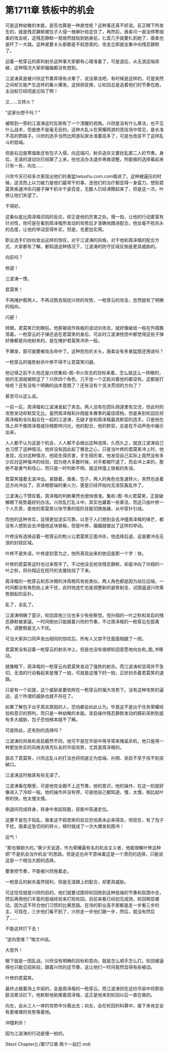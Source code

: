 # 第1711章 铁板中的机会

可是这种幼稚的本能，是否也算是一种直觉呢？这种事还真不好说。反正眼下所发生的，就是残忍静默被包子入侵一根麻针给定住了，再然后，唐柔可一直没停寒烟柔的攻击呢，这残忍静默一晃居然就贴到她身前，匕首几乎就要扎到她了，唐柔也是吓了一大跳。这种紧要关头那都是不假思索的，攻击立即就全集中向残忍静默了。

迎着一枪穿云的犀利射杀这种事大家都有心理准备了，可是退后，从无浪这端突破，这种情况大家却偏偏都没有想到。

江波涛真是被兴欣这节奏弄得有点晕了，说没章法吧，有时候是这样的。可是突然之间却又能产生这样的集火爆发。这频频变换，让轮回总是追着他们的节奏在跑，主动权已经彻底沦陷了啊！

又……又转火？

“这家伙想干吗？”

被晾到一旁的江波涛这时反倒有了一个清醒的视角。兴欣是没有什么章法，也不见什么战术，但是绝不是毫无目的。这种大乱斗在荣耀网游的竞技场中常见，是水准不高的野路子。兴欣的选手当然比网游玩家水准要高多了，可是也改变不了这样乱斗的低端。

但是右边是寒烟柔还有包子入侵，向这端闪，射杀追杀又要扰乱那二人的节奏。身后，无浪的波动剑已经跟了上来，他也没办法退步再做调整。所能做的选择看起来只有一处，向左……

兴欣今天已经多次表现出他们的勇猛hetushu.com.com精进了。这种被逼压的时候，逆流而上以力破力是他们最常干的事，连他们的治疗都显得一身蛮力。想到君莫笑疾速冲杀闪避子弹千机伞千姿百变，无数人已经沸腾起来了，但是这一次，叶修让他们失望了。

干得好。

这看似是比周泽楷迟钝的反应，却正是他的厉害之处。慢一拍，让他的行动更富有针对性，他可是在看到周泽楷所发动的攻势后才准确地跟进配合。他丝毫不抢风头的态度，让他的举动显得朴实，但是，也更加实用。

职业选手们纷纷发出这样的惊叹，对于江波涛的风格，对于他和周泽楷的配合方式，大家都有了解。都知道这种情况下，江波涛的防守区域反倒是更具威胁的。

向前吗？

他退！

江波涛一愣。

君莫笑！

不再掩护那两人，不再试图去阻扰兴欣的攻势，一枪穿云的攻击，忽然就有了明确的指向。

闪避！

转眼，君莫笑已到眼前。他那被视作铁板的波动剑攻击，就好像破纸一般在外围飘荡着。一枪穿云的子弹还追在君莫笑的身后，可此时江波涛恍惚中都觉得这些子弹好像都是向他射来的，是在掩护君莫笑冲杀一般。

不爆发，那可就要被攻击命中了。这种危险的关头，唐柔会有多勇猛那还用说吗？

一枪穿云的强势射杀叶修不得不让君莫笑闪避。

他记得之前不久他还是兴欣集和-图-书火攻击的目标来着，怎么就这么一转眼的，他的无浪就被晾这了？兴欣四个角色，几乎连一个正脸对着他的都没有。这都是打啥呢？还有没有个明确的战术意图了？还有没有个坚决贯彻的方向了？

甚至可以这么说。

一前一后，周泽楷和江波涛发起了夹击。两人没有在团队频道里有交流，但此时的攻势发动却默契无比。虽然周泽楷和孙翔是本赛季的最佳搭档，但是来到轮回后将周泽楷和全队黏合在一起的江波涛，无疑才是和周泽楷最具默契的选手。只是他在场上并不像周泽楷或孙翔那样闪光，他的配合，他的默契，总是在不动声色中展示出来。

人人都不认为这是个机会，人人都不会做出这种选择，久而久之，就连江波涛自己也习惯了这种情况。他并没有因此起了懈怠之心，只是当叶修的君莫笑冲上时，他发现，应对这种情况，他陌生得厉害，手生得厉害，他发现自己实际上竟然没有多少应对这种强冲的经验，因为绝大多数时候，对手都被吓退了，而会冲上来的，那绝不是勇气和信心，而只是一时判断不明，就这样撞上铁板的失误。

君莫笑撞着无浪冲出。紧跟着，唐柔、包子，两人的角色也急速转火，突然也追着这方向冲出了。苏沐橙那端的重火力，更是已经开始向无浪狂轰乱炸了。

江波涛心下赞叹着。周泽楷的判断果然也很快很准。集和-图-书火君莫笑，正是破解眼下局势最好的办法。兴欣乱打乱斗中，其实也藏着一些章法，而这只由叶修一个人负责，是他的君莫笑以快节奏的低阶技能切换施展，从中穿针引线。

而他的这种务实，显得更加坚实可靠，以至于人们想到会去冲撞周泽楷的锋芒，都没有人想到会去冲撞他这块铁板，但是叶修，偏偏就做出了这样的举动。

叶修没有选择迎着一枪穿云的枪火让君莫笑正面冲杀，他选择后退，这是要冲击无浪的封锁区域。

叶修不是失误，叶修是刻意为之，他所表现出来的依旧是那一个字：快。

叶修的君莫笑这时也过来帮手了。不过他没去抢攻残忍静默，却是冲向了孙翔的一叶之秋，将孙翔近在咫尺的支援给挡了下来。

周泽楷的一枪穿云和苏沐橙的沐雨橙风有些类似，两人角色都是因为站位远端，一时间都没有角色贴上来干扰，此时他连忙也是调整新的姿势射击，试图逼退兴欣乘势掀起的反扑。

乱了，全乱了。

江波涛明确了意识，轮回其他三位也多少有些察觉。但孙翔的一叶之秋和吴启的残忍静默被紧逼，一时间倒也只能跟着兴欣的节奏。不过周泽楷的一枪穿云在距离外，调整倒是无人干扰。

可当大家异口同声发出相同的惊叹后，所有人又禁不住面面相觑了一把。

君莫笑没有迎着一枪穿云的射杀冲上，但是也没有很顺轮回意愿地向左和_图_书移动。

就像眼下，周泽楷的一枪穿云向君莫笑发动了强势的射杀。而江波涛却显得并不急切，无浪的行动看起来是慢了一拍，可就是这慢下的一拍，正好封杀着君莫笑的退路。

只是有一个前提，这个威胁是要依附在一枪穿云的强大攻势下。没有这种攻势的逼迫，这个所谓的威胁也就不存在了。

如果了解包子出手真实原因的人，恐怕都会如此认为。毕竟这不是出于任务荣耀经验和意识的预判，而只是一种幼稚的本能。吴启操作残忍静默发动的精彩突刺到底有多大威胁，包子恐怕根本就不了解。

可是除此，还有别的选择吗？

江波涛的风格和吴启截然不同，他可不是在华丽中用寻常来掩盖杀机，他只是用一种更加务实的风格去填充队友的华丽攻势，尤其是周泽楷的。

狙击了君莫笑，兴欣这乱斗的打法也将彻底沦为低端，孙翔、吴启不至于找不到突破口。

江波涛这时候真有些无语了。

江波涛看在眼里，可是他完全跟不上这节奏，他的意识，他的操作，在这一刻就好像进入了冷却一般。他的操作并没有停，可是他自己都知道，慢，太慢，相比起叶修的快，他太慢太慢。

倒退间完成转身，转身中发起技能，技能中高速走位。

这要不是包子捣乱，唐柔这不假思索的反应恐怕真未必来得及，但现在，有了包子干扰，唐柔这急切间的转火，顿时就成了一次大爆发和图书！

运气！

“那也够胆大的。”黄少天说道，作为荣耀最有名的机会主义者，他能理解叶修这种把“不是机会当作机会”的思路，但是这也并不意味着这是一个漂亮的选择，只能说这是一个相当大胆的选择。

要掌控节奏，不能被兴欣拖着走。

一枪穿云的射杀虽然锐利，但是无浪跟上的配合，却更具威胁。

可这恰恰就是兴欣的目的。他们就要试图将轮回拖到这种低端的节奏和氛围中去，然后再用他们丰富的低端经验来打败轮回。目前来看已经初见成效，轮回稍显被动，因为这不符合他们习惯的比赛思路。在场的职业高手那都是走一步看三步的主，可现在，三步他们看不到了，兴欣走一步他们跟一步，然后，就没有然后了……

不能这样打下去！

“逆向思维？”喻文州说。

大意外！

眼下就是一团乱战。兴欣没有明确的目标和意向，就是怎么顺手怎么打。轮回被逼得也只能见招拆招，跟着兴欣的这节奏，这让他们一时间竟然显得有些被动。

叶修的君莫笑。

最终占据着场上华丽的，会是周泽楷的一枪穿云。而江波涛则在这份华丽中将那些脏活累活拦下。他默默地助推着周泽楷，这正是他来到轮回以后一直在做的。

向左，会从三人一体的攻势中分离出去；向左，会在轮回的料算中，接下来肯定会有更难缠的攻势等着他。

冲撞刺杀！

因为江波涛的行动是慢一拍的。



[Next Chapter](./第1712章 两个一起打.md)